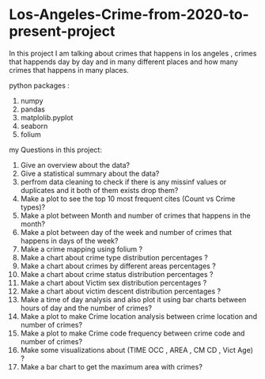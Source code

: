 # Los-Angeles-Crime-from-2020-to-present-project
In this project I am talking about crimes that happens in los angeles , crimes that happends day by day and in many different places and how many crimes that happens in many places.

python packages :
1) numpy
2) pandas
3) matplolib.pyplot
4) seaborn
5) folium

my Questions in this project:
1) Give an overview about the data?
2) Give a statistical summary about the data?
3) perfrom data cleaning to check if there is any missinf values or duplicates and it both of them exists drop them?
4) Make a plot to see the top 10 most frequent cites (Count vs Crime types)?
5) Make a plot between Month and number of crimes that happens in the month?
6) Make a plot between day of the week and number of crimes that happens in days of the week?
7) Make a crime mapping using folium ?
8) Make a chart about crime type distribution percentages ?
9) Make a chart about crimes by different areas percentages ?
10) Make a chart about crime status distribution percentages ?
11) Make a chart about Victim sex   distribution percentages ?
12) Make a chart about victim descent  distribution percentages ?
13) Make a time of day analysis and also plot it using bar charts between hours of day and the number of crimes?
14) Make a plot to make Crime location analysis between crime location and number of crimes?
15)  Make a plot to make Crime code frequency between crime code and number of crimes?
16)  Make some visualizations about (TIME OCC , AREA , CM CD , Vict Age) ?
17)  Make a bar chart to get the maximum area with crimes?
